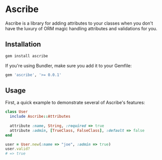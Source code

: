 # Ascribe

Ascribe is a library for adding attributes to your classes when you don't have the luxury of ORM magic handling attributes and validations for you.

## Installation

```bash
gem install ascribe
```

If you're using Bundler, make sure you add it to your Gemfile:

```ruby
gem 'ascribe', '>= 0.0.1'
```

## Usage

First, a quick example to demonstrate several of Ascribe's features:

```ruby
class User
  include Ascribe::Attributes
  
  attribute :name, String, :required => true
  attribute :admin, [TrueClass, FalseClass], :default => false
end

user = User.new(:name => "joe", :admin => true)
user.valid?
# => true

```
